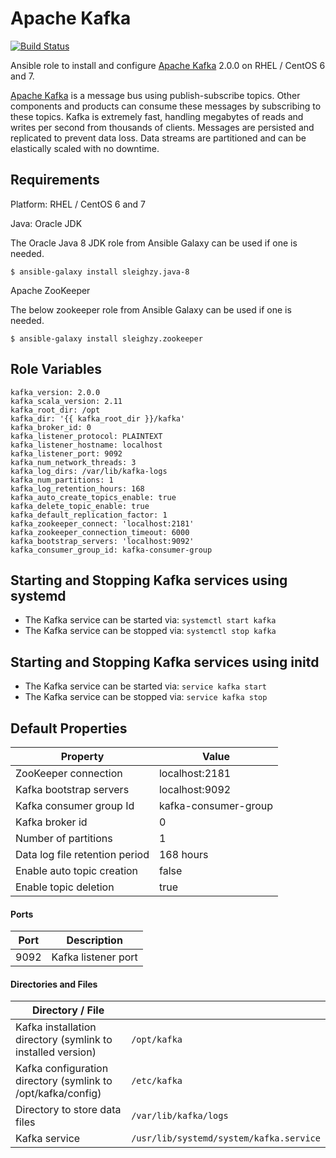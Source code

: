 # Apache Kafka

[![Build Status](https://travis-ci.org/sleighzy/ansible-kafka.svg?branch=master)](https://travis-ci.org/sleighzy/ansible-kafka)

Ansible role to install and configure [Apache Kafka][1] 2.0.0 on RHEL / CentOS 6 and 7.

[Apache Kafka][1] is a message bus using publish-subscribe topics. Other components and products can consume these messages by subscribing to these topics. Kafka is extremely fast, handling megabytes of reads and writes per second from thousands of clients. Messages are persisted and replicated to prevent data loss. Data streams are partitioned and can be elastically scaled with no downtime.

## Requirements

Platform: RHEL / CentOS 6 and 7

Java: Oracle JDK

The Oracle Java 8 JDK role from Ansible Galaxy can be used if one is needed.

`$ ansible-galaxy install sleighzy.java-8`

Apache ZooKeeper

The below zookeeper role from Ansible Galaxy can be used if one is needed.

`$ ansible-galaxy install sleighzy.zookeeper`

## Role Variables
    kafka_version: 2.0.0
    kafka_scala_version: 2.11
    kafka_root_dir: /opt
    kafka_dir: '{{ kafka_root_dir }}/kafka'
    kafka_broker_id: 0
    kafka_listener_protocol: PLAINTEXT
    kafka_listener_hostname: localhost
    kafka_listener_port: 9092
    kafka_num_network_threads: 3
    kafka_log_dirs: /var/lib/kafka-logs
    kafka_num_partitions: 1
    kafka_log_retention_hours: 168
    kafka_auto_create_topics_enable: true
    kafka_delete_topic_enable: true
    kafka_default_replication_factor: 1
    kafka_zookeeper_connect: 'localhost:2181'
    kafka_zookeeper_connection_timeout: 6000
    kafka_bootstrap_servers: 'localhost:9092'
    kafka_consumer_group_id: kafka-consumer-group

## Starting and Stopping Kafka services using systemd
* The Kafka service can be started via: `systemctl start kafka`
* The Kafka service can be stopped via: `systemctl stop kafka`

## Starting and Stopping Kafka services using initd
* The Kafka service can be started via: `service kafka start`
* The Kafka service can be stopped via: `service kafka stop`

## Default Properties

| Property | Value |
|----------|-------|
| ZooKeeper connection | localhost:2181 |
| Kafka bootstrap servers | localhost:9092 |
| Kafka consumer group Id | kafka-consumer-group |
| Kafka broker id | 0 |
| Number of partitions | 1 |
| Data log file retention period | 168 hours |
| Enable auto topic creation | false |
| Enable topic deletion | true |

#### Ports

| Port | Description |
|------|-------------|
| 9092 | Kafka listener port |


#### Directories and Files

| Directory / File | |
|-----|----|
| Kafka installation directory (symlink to installed version) | `/opt/kafka` |
| Kafka configuration directory (symlink to /opt/kafka/config) | `/etc/kafka` |
| Directory to store data files | `/var/lib/kafka/logs` |
| Kafka service | `/usr/lib/systemd/system/kafka.service` |


[1]: http://kafka.apache.org/
